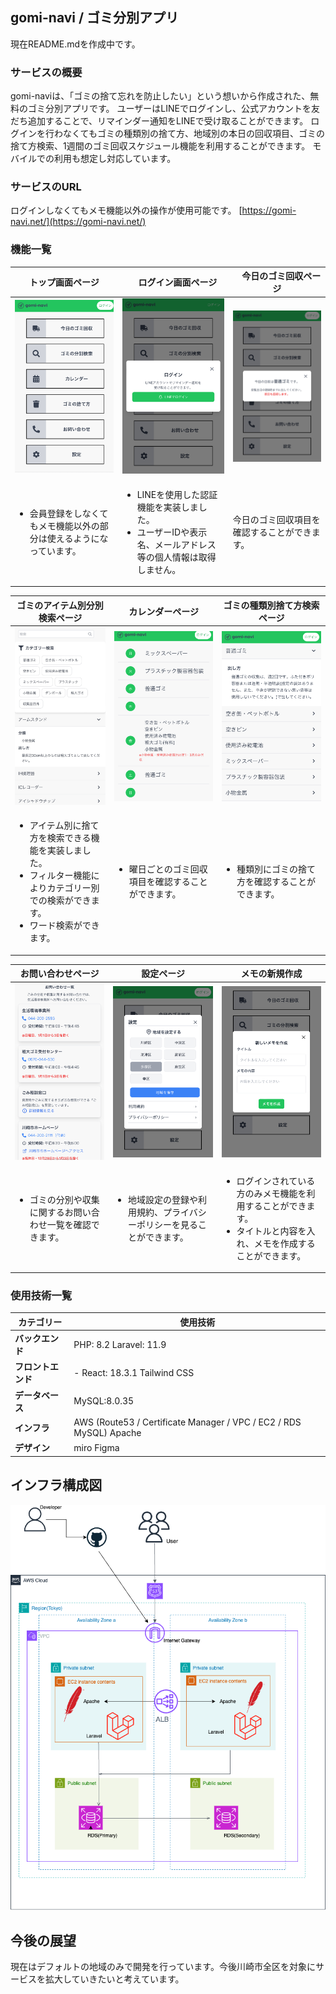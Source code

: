 ## gomi-navi / ゴミ分別アプリ
現在README.mdを作成中です。


### サービスの概要

gomi-naviは、「ゴミの捨て忘れを防止したい」という想いから作成された、無料のゴミ分別アプリです。  ユーザーはLINEでログインし、公式アカウントを友だち追加することで、リマインダー通知をLINEで受け取ることができます。  ログインを行わなくてもゴミの種類別の捨て方、地域別の本日の回収項目、ゴミの捨て方検索、1週間のゴミ回収スケジュール機能を利用することができます。  モバイルでの利用も想定し対応しています。

### サービスのURL

ログインしなくてもメモ機能以外の操作が使用可能です。  [https://gomi-navi.net/](https://gomi-navi.net/)

### 機能一覧

<!-- | トップ画面ページ |　ログイン画面ページ |　今日のゴミ回収ページ|
| ---- | ---- | ----|
| ![Top画面](docs/app-view:top-page.png) | ![ログイン画面](docs/app-view:login-page.png) | ![今日のゴミ回収モーダル](docs/app-view:pick-up-page.png)|
| - 会員登録をしなくてもメモ機能以外の部分は使えるようになっています。 | - LINEを使用した認証機能を実装しました。<br /> - ユーザーIDや表示名、メールアドレス等の個人情報は取得しません。 | 今日のゴミ回収項目を確認することができます。|

|  　ゴミのアイテム別分別検索ページ|　カレンダーページ| 　ゴミの種類別捨て方検索ページ|
| ---- | ---- | ----|
|  | ![　ゴミの分別検索](docs/app-view:item-page.png) |  ![カレンダー](docs/app-view:calendar-page.png) |   ![　ゴミの種類別検索](docs/app-view:category-page.png)|
| - アイテム別に捨て方を検索できる機能を実装しました。- フィルター機能によりカテゴリー別での検索ができます。- ワード検索ができます。 | - 曜日ごとのゴミ回収項目を確認することができます。 | - 種類別にゴミの捨て方を確認することができます。 |

| お問い合わせページ |　設定ページ |　メモの新規作成 |
| ---- | ---- | ----|
| ![お問い合わせ](docs/app-view:contact-page.png) | ![　設定ページ](docs/app-view:setting-page.png) | ![メモの新規作成](docs/app-view:create-memo-page.png) | ![]() |
| - ゴミの分別や収集に関するお問い合わせ一覧を確認できます。 | - 地域設定の登録や利用規約、プライバシーポリシーを見ることができます。 | - ログインされている方のみメモ機能を利用することができます。- タイトルと内容を入れ、メモを作成することができます。 | -->

| トップ画面ページ |　ログイン画面ページ |　今日のゴミ回収ページ|
| ---- | ---- | ----|
| ![Top画面](docs/app-view:top-page.png) | ![ログイン画面](docs/app-view:login-page.png) | ![今日のゴミ回収モーダル](docs/app-view:pick-up-page.png)|
| <ul><li>会員登録をしなくてもメモ機能以外の部分は使えるようになっています。</li></ul> | <ul><li>LINEを使用した認証機能を実装しました。</li><li>ユーザーIDや表示名、メールアドレス等の個人情報は取得しません。</li></ul> | 今日のゴミ回収項目を確認することができます。|

| ゴミのアイテム別分別検索ページ| カレンダーページ| ゴミの種類別捨て方検索ページ|
| ---- | ---- | ----|
| ![ゴミの分別検索](docs/app-view:item-page.png) | ![カレンダー](docs/app-view:calendar-page.png) | ![ゴミの種類別検索](docs/app-view:category-page.png)|
| <ul><li>アイテム別に捨て方を検索できる機能を実装しました。</li><li>フィルター機能によりカテゴリー別での検索ができます。</li><li>ワード検索ができます。</li></ul> | <ul><li>曜日ごとのゴミ回収項目を確認することができます。</li></ul> | <ul><li>種類別にゴミの捨て方を確認することができます。</li></ul> |

| お問い合わせページ | 設定ページ | メモの新規作成 |
| ---- | ---- | ----|
| ![お問い合わせ](docs/app-view:contact-page.png) | ![設定ページ](docs/app-view:setting-page.png) | ![メモの新規作成](docs/app-view:create-memo.png) |
| <ul><li>ゴミの分別や収集に関するお問い合わせ一覧を確認できます。</li></ul> | <ul><li>地域設定の登録や利用規約、プライバシーポリシーを見ることができます。</li></ul> | <ul><li>ログインされている方のみメモ機能を利用することができます。</li><li>タイトルと内容を入れ、メモを作成することができます。</li></ul> |


### 使用技術一覧

| カテゴリー  | 使用技術                              |
| --------------- | ------------------------------------- |
| **バックエンド** | PHP: 8.2  Laravel: 11.9         |
| **フロントエンド** | - React: 18.3.1  Tailwind CSS    |
| **データベース** | MySQL:8.0.35   |
| **インフラ**    | AWS (Route53 / Certificate Manager / VPC / EC2 / RDS MySQL)  Apache |
| **デザイン** | miro  Figma    |

## インフラ構成図

![Gomi Navi](./gomi-navi.drawio.png)

## 今後の展望
現在はデフォルトの地域のみで開発を行っています。今後川崎市全区を対象にサービスを拡大していきたいと考えています。
